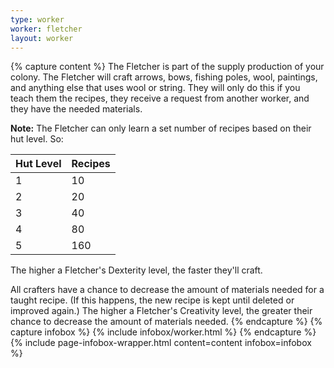 ```yaml
---
type: worker
worker: fletcher
layout: worker
---
```

{% capture content %}
The Fletcher is part of the supply production of your colony. The Fletcher will craft arrows, bows, fishing poles, wool, paintings, and anything else that uses wool or string. They will only do this if you teach them the recipes, they receive a request from another worker, and they have the needed materials.

**Note:** The Fletcher can only learn a set number of recipes based on their hut level. So:

| Hut Level | Recipes |
| --------- | ------- |
| 1         | 10      |
| 2         | 20      |
| 3         | 40      |
| 4         | 80      |
| 5         | 160     |

The higher a Fletcher's Dexterity level, the faster they'll craft.

All crafters have a chance to decrease the amount of materials needed for a taught recipe. (If this happens, the new recipe is kept until deleted or improved again.) The higher a Fletcher's Creativity level, the greater their chance to decrease the amount of materials needed.
{% endcapture %}
{% capture infobox %}
{% include infobox/worker.html %}
{% endcapture %}
{% include page-infobox-wrapper.html content=content infobox=infobox %}
